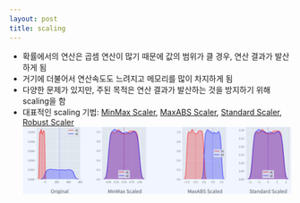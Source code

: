 ```yaml
---
layout: post
title: scaling
---
```


- 확률에서의 연산은 곱셈 연산이 많기 때문에 값의 범위가 클 경우, 연산 결과가 발산하게 됨 
- 거기에 더불어서 연산속도도 느려지고 메모리를 많이 차지하게 됨 
- 다양한 문제가 있지만, 주된 목적은 연산 결과가 발산하는 것을 방지하기 위해 scaling을 함 
- 대표적인 scaling 기법: [MinMax Scaler](https://code7ssage.github.io/MinMax-Scaler/), [MaxABS Scaler](https://code7ssage.github.io/MaxABS-Scaler/), [Standard Scaler](https://code7ssage.github.io/Standard-Scaler/), [Robust Scaler](https://code7ssage.github.io/Robust-Scale/)
    ![image](https://github.com/code7ssage/code7ssage.github.io/blob/master/assets/attached%20file/Pasted%20image%2020240103125246.png?raw=true)
